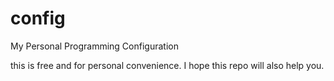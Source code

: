 # config
My Personal Programming Configuration

this is free and for personal convenience.
I hope this repo will also help you.

